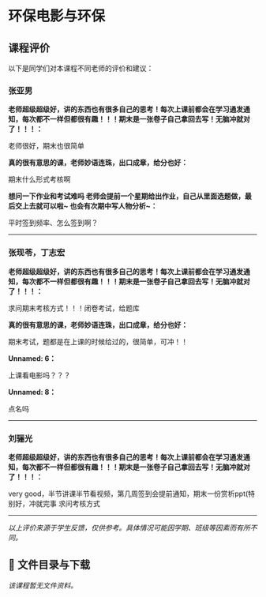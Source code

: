 # 环保电影与环保

## 课程评价

以下是同学们对本课程不同老师的评价和建议：

### 张亚男

**老师超级超级好，讲的东西也有很多自己的思考！每次上课前都会在学习通发通知，每次都不一样但都很有趣！！！期末是一张卷子自己拿回去写！无脑冲就对了！！！：**

老师很好，期末也很简单

**真的很有意思的课，老师妙语连珠，出口成章，给分也好：**

期末什么形式考核啊

**想问一下作业和考试难吗      老师会提前一个星期给出作业，自己从里面选题做，最后交上去就可以啦~ 也会有次期中写人物分析~：**

平时签到频率、怎么签到啊？

---

### 张现苓，丁志宏

**老师超级超级好，讲的东西也有很多自己的思考！每次上课前都会在学习通发通知，每次都不一样但都很有趣！！！期末是一张卷子自己拿回去写！无脑冲就对了！！！：**

求问期末考核方式！！！闭卷考试，给题库

**真的很有意思的课，老师妙语连珠，出口成章，给分也好：**

期末考试，题都是在上课的时候给过的，很简单，可冲！！

**Unnamed: 6：**

上课看电影吗？？？

**Unnamed: 8：**

点名吗

---

### 刘骊光

**老师超级超级好，讲的东西也有很多自己的思考！每次上课前都会在学习通发通知，每次都不一样但都很有趣！！！期末是一张卷子自己拿回去写！无脑冲就对了！！！：**

very good，半节讲课半节看视频，第几周签到会提前通知，期末一份赏析ppt(特别好，冲就完事 求问考核方式

---

*以上评价来源于学生反馈，仅供参考。具体情况可能因学期、班级等因素而有所不同。*
## 📄 文件目录与下载

_该课程暂无文件资料。_
